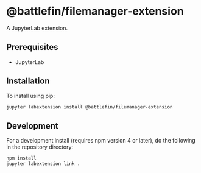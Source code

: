 # @battlefin/filemanager-extension

A JupyterLab extension.


## Prerequisites

* JupyterLab

## Installation

To install using pip:

```bash
jupyter labextension install @battlefin/filemanager-extension
```

## Development

For a development install (requires npm version 4 or later), do the following in the repository directory:

```bash
npm install
jupyter labextension link .
```
